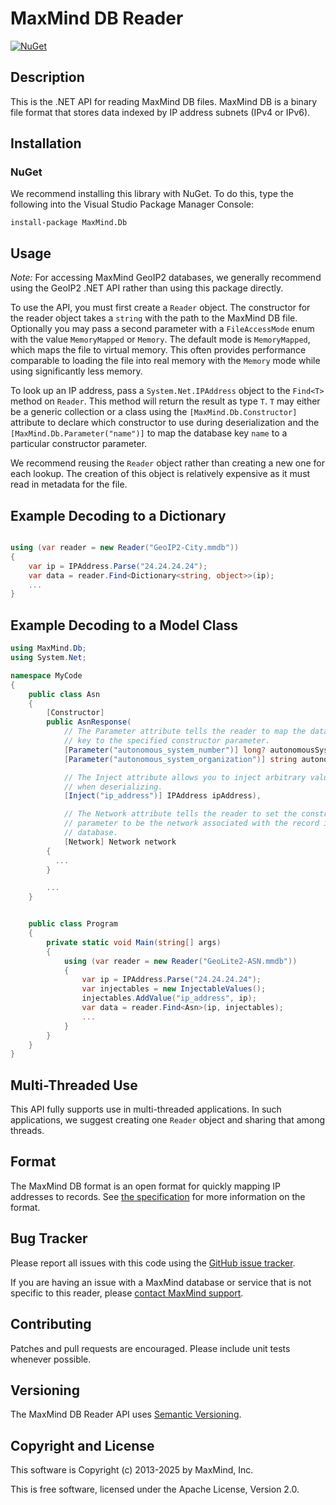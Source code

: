 # MaxMind DB Reader #

[![NuGet](https://img.shields.io/nuget/v/MaxMind.Db)](https://www.nuget.org/packages/MaxMind.Db)

## Description ##

This is the .NET API for reading MaxMind DB files. MaxMind DB is a binary file
format that stores data indexed by IP address subnets (IPv4 or IPv6).

## Installation ##

### NuGet ###

We recommend installing this library with NuGet. To do this, type the
following into the Visual Studio Package Manager Console:

```
install-package MaxMind.Db
```

## Usage ##

*Note:* For accessing MaxMind GeoIP2 databases, we generally recommend using
the GeoIP2 .NET API rather than using this package directly.

To use the API, you must first create a `Reader` object. The constructor for
the reader object takes a `string` with the path to the MaxMind DB file.
Optionally you may pass a second parameter with a `FileAccessMode` enum with
the value `MemoryMapped` or `Memory`. The default mode is `MemoryMapped`,
which maps the file to virtual memory. This often provides performance
comparable to loading the file into real memory with the `Memory`  mode while
using significantly less memory.

To look up an IP address, pass a `System.Net.IPAddress` object to the
`Find<T>` method on `Reader`. This method will return the result as type `T`.
`T` may either be a generic collection or a class using the
`[MaxMind.Db.Constructor]` attribute to declare which constructor to use
during deserialization and the `[MaxMind.Db.Parameter("name")]` to map the
database key `name` to a particular constructor parameter.

We recommend reusing the `Reader` object rather than creating a new one for
each lookup. The creation of this object is relatively expensive as it must
read in metadata for the file.

## Example Decoding to a Dictionary ##

```csharp

using (var reader = new Reader("GeoIP2-City.mmdb"))
{
    var ip = IPAddress.Parse("24.24.24.24");
    var data = reader.Find<Dictionary<string, object>>(ip);
    ...
}
```

## Example Decoding to a Model Class ##

```csharp
using MaxMind.Db;
using System.Net;

namespace MyCode
{
    public class Asn
    {
        [Constructor]
        public AsnResponse(
            // The Parameter attribute tells the reader to map the database
            // key to the specified constructor parameter.
            [Parameter("autonomous_system_number")] long? autonomousSystemNumber,
            [Parameter("autonomous_system_organization")] string autonomousSystemOrganization,

            // The Inject attribute allows you to inject arbitrary values
            // when deserializing.
            [Inject("ip_address")] IPAddress ipAddress),

            // The Network attribute tells the reader to set the constructor
            // parameter to be the network associated with the record in the
            // database.
            [Network] Network network
        {
          ...
        }

        ...
    }


    public class Program
    {
        private static void Main(string[] args)
        {
            using (var reader = new Reader("GeoLite2-ASN.mmdb"))
            {
                var ip = IPAddress.Parse("24.24.24.24");
                var injectables = new InjectableValues();
                injectables.AddValue("ip_address", ip);
                var data = reader.Find<Asn>(ip, injectables);
                ...
            }
        }
    }
}
```

## Multi-Threaded Use ##

This API fully supports use in multi-threaded applications. In such
applications, we suggest creating one `Reader` object and sharing that among
threads.

## Format ##

The MaxMind DB format is an open format for quickly mapping IP addresses to
records. See
[the specification](https://github.com/maxmind/MaxMind-DB/blob/main/MaxMind-DB-spec.md)
for more information on the format.

## Bug Tracker ##

Please report all issues with this code using the
[GitHub issue tracker](https://github.com/maxmind/MaxMind-DB-Reader-dotnet/issues).

If you are having an issue with a MaxMind database or service that is not
specific to this reader, please
[contact MaxMind support](http://www.maxmind.com/en/support).

## Contributing ##

Patches and pull requests are encouraged. Please include unit tests whenever
possible.

## Versioning ##

The MaxMind DB Reader API uses [Semantic Versioning](http://semver.org/).

## Copyright and License ##

This software is Copyright (c) 2013-2025 by MaxMind, Inc.

This is free software, licensed under the Apache License, Version 2.0.
